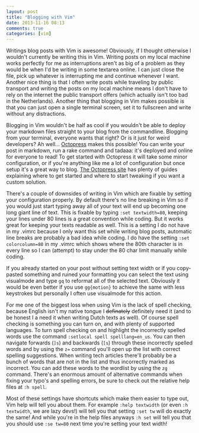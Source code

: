 ```yaml
---
layout: post
title: "Blogging with Vim"
date: 2013-11-16 08:13
comments: true
categories: [vim]
---
```


Writings blog posts with Vim is awesome! Obviously, if I thought otherwise I
wouldn't currently be writing this in Vim. Writing posts on my local machine
works perfectly for me as interruptions aren't as big of a problem as they
would be when I'd be writing in some textarea online. I can just close the file,
pick up whatever is interrupting me and continue whenever I want. Another nice
thing is that I often write posts while traveling by public transport and
writing the posts on my local machine means I don't have to rely on the internet
the public transport offers (which actually isn't too bad in the Netherlands).
Another thing that blogging in Vim makes possible is that you can just open a
single terminal screen, set it to fullscreen and write without any distractions.

<!-- more -->

Blogging in Vim wouldn't be half as cool if you wouldn't be able to deploy your
markdown files straight to your blog from the commandline. Blogging from your
terminal, everyone wants that right? Or is it just for weird developers? Ah
well... [Octopress](https://github.com/imathis/octopress) makes this possible!
You can write your post in markdown, run a rake command and tadaaa: it's
deployed and online for everyone to read! To get started with Octopress it will
take some minor configuration, or if you're anything like me a lot of
configuration but once setup it's a great way to blog.
[The Octopress site](http://octopress.org) has plenty of guides explaining
where to get started and where to start tweaking if you want a custom solution.

There's a couple of downsides of writing in Vim which are fixable by setting
your configuration properly. By default there's no line breaking in Vim so if
you would just start typing away all of your text will end up becoming one long
giant line of text. This is fixable by typing `:set textwidth=80`, keeping your
lines under 80 lines is a great convention while coding. But it works great for
keeping your texts readable as well. This is a setting I do not have in my
.vimrc because I only want this set while writing blog posts, automatic
line breaks are probably a bad idea while coding. I do have the setting
`:set colorcolumn=80` in my .vimrc which shows where the 80th character is in
every line so I can (attempt) to stay under the 80 char limit manually while
coding.

If you already started on your post without setting text width or if you
copy-pasted something and ruined your formatting you can select the text using
visualmode and type `gq` to reformat all of the selected text. Obviously it
would be even better if you use `gg{motion}` to achieve the same with less
keystrokes but personally I often use visualmode for this action.

For me one of the biggest loss when using Vim is the lack of spell checking,
because English isn't my native tongue I <s>definately</s> definitely need it
(and to be honest I a need it when writing Dutch texts as well). Of course
spell checking is something you can turn on, and with plenty of supported
languages. To turn spell checking on and highlight the incorrectly spelled words
use the command `:setlocal spell spelllang=en_us`. You can then navigate
forwards (`]s`) and backwards (`[s`) through these incorrectly spelled words and
by using the `z=` command you'll open up the list with correct spelling
suggestions. When writing tech articles there'll probably be a bunch of words
that are not in the list and thus incorrectly marked as incorrect. You can add
these words to the wordlist by using the `zg` command. There's an enormous
amount of alternative commands when fixing your typo's and spelling errors,
be sure to check out the relative help files at `:h spell`.

Most of these settings have shortcuts which make them easier to type out, Vim
help will tell you about them. For example `:help textwidth` (or even `:h
textwidth`, we are lazy devs!) will tell you that setting `:set tw` will do
exactly the same! And while you're in the help files anyways `:h set` will tell
you that you should use `:se tw=80` next time you're setting your text width!
